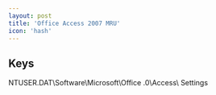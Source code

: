 ```yaml
---
layout: post
title: 'Office Access 2007 MRU'
icon: 'hash'
---
```


## Keys

NTUSER.DAT\Software\Microsoft\Office
.0\Access\ Settings


